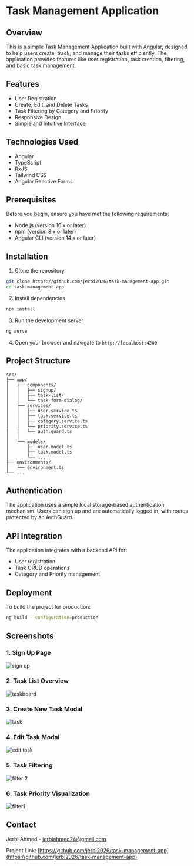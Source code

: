 # Task Management Application

## Overview

This is a simple Task Management Application built with Angular, designed to help users create, track, and manage their tasks efficiently. The application provides features like user registration, task creation, filtering, and basic task management.

## Features

- User Registration
- Create, Edit, and Delete Tasks
- Task Filtering by Category and Priority
- Responsive Design
- Simple and Intuitive Interface

## Technologies Used

- Angular
- TypeScript
- RxJS
- Tailwind CSS
- Angular Reactive Forms

## Prerequisites

Before you begin, ensure you have met the following requirements:

- Node.js (version 16.x or later)
- npm (version 8.x or later)
- Angular CLI (version 14.x or later)

## Installation

1. Clone the repository
```bash
git clone https://github.com/jerbi2026/task-management-app.git
cd task-management-app
```

2. Install dependencies
```bash
npm install
```

3. Run the development server
```bash
ng serve
```

4. Open your browser and navigate to `http://localhost:4200`

## Project Structure

```
src/
├── app/
│   ├── components/
│   │   ├── signup/
│   │   ├── task-list/
│   │   └── task-form-dialog/
│   ├── services/
│   │   ├── user.service.ts
│   │   ├── task.service.ts
│   │   ├── category.service.ts
│   │   └── priority.service.ts
|   |   └── auth.guard.ts
│   │   
│   └── models/
│       ├── user.model.ts
│       ├── task.model.ts
│       └── ...
├── environments/
│   └── environment.ts
└── ...
```

## Authentication

The application uses a simple local storage-based authentication mechanism. Users can sign up and are automatically logged in, with routes protected by an AuthGuard.

## API Integration

The application integrates with a backend API for:
- User registration
- Task CRUD operations
- Category and Priority management

## Deployment

To build the project for production:
```bash
ng build --configuration=production
```

## Screenshots

### 1. Sign Up Page
![sign up](https://github.com/user-attachments/assets/76c68447-0ac3-4a2f-9a9d-ff4e33ed5abc)

### 2. Task List Overview
![taskboard](https://github.com/user-attachments/assets/fc9f1b5c-e736-4900-a878-7c7d0c7a3c6e)

### 3. Create New Task Modal
![task](https://github.com/user-attachments/assets/ba86dfae-3279-4b1f-9526-1776e66f21f0)

### 4. Edit Task Modal
![edit task](https://github.com/user-attachments/assets/b2d2c9b7-044c-412b-a36b-3f16f3b18872)

### 5. Task Filtering
![filter 2](https://github.com/user-attachments/assets/cdc0e4cd-0f56-4579-8f43-f4d3eb79cff6)

### 6. Task Priority Visualization
![filter1](https://github.com/user-attachments/assets/3442b3d9-088e-4587-8f48-4d174761aa80)




## Contact

Jerbi Ahmed - jerbiahmed24@gmail.com

Project Link: [https://github.com/jerbi2026/task-management-app](https://github.com/jerbi2026/task-management-app)
